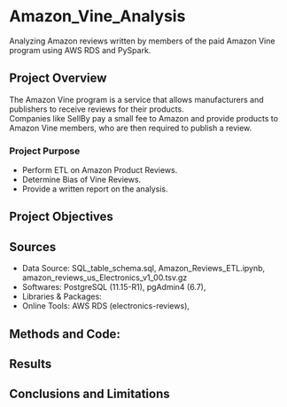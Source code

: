 # Amazon_Vine_Analysis
Analyzing Amazon reviews written by members of the paid Amazon Vine program using AWS RDS and PySpark.

## Project Overview

The Amazon Vine program is a service that allows manufacturers and publishers to receive reviews for their products. <br>
Companies like SellBy pay a small fee to Amazon and provide products to Amazon Vine members, who are then required to publish a review. <br>


### Project Purpose
- Perform ETL on Amazon Product Reviews.
- Determine Bias of Vine Reviews.
- Provide a written report on the analysis.

## Project Objectives


## Sources
- Data Source: SQL_table_schema.sql, Amazon_Reviews_ETL.ipynb, amazon_reviews_us_Electronics_v1_00.tsv.gz
- Softwares: PostgreSQL (11.15-R1), pgAdmin4 (6.7), 
- Libraries & Packages:
- Online Tools: AWS RDS (electronics-reviews), 

## Methods and Code:


## Results


## Conclusions and Limitations